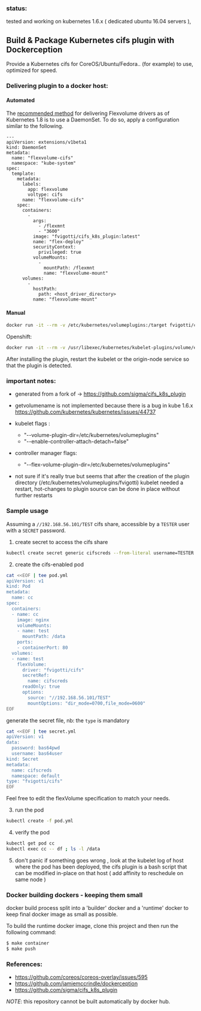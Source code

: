 ### status:
tested and working on kubernetes 1.6.x ( dedicated ubuntu 16.04 servers ),


## Build & Package Kubernetes cifs plugin with Dockerception

Provide a Kubernetes cifs for CoreOS/Ubuntu/Fedora.. (for example) to use, optimized for speed.

### Delivering plugin to a docker host:

#### Automated

The [recommended method](https://github.com/kubernetes/community/blob/master/contributors/design-proposals/storage/flexvolume-deployment.md#recommended-driver-deployment-method) for delivering Flexvolume drivers as of Kubernetes 1.8 is to use a DaemonSet.  To do so, apply a configuration similar to the following.

```
---
apiVersion: extensions/v1beta1
kind: DaemonSet
metadata:
  name: "flexvolume-cifs"
  namespace: "kube-system"
spec:
  template:
    metadata:
      labels:
        app: flexvolume
        voltype: cifs
      name: "flexvolume-cifs"
    spec:
      containers:
        -
          args:
            - /flexmnt
            - "3600"
          image: "fvigotti/cifs_k8s_plugin:latest"
          name: "flex-deploy"
          securityContext:
            privileged: true
          volumeMounts:
            -
              mountPath: /flexmnt
              name: "flexvolume-mount"
      volumes:
        -
          hostPath:
            path: <host_driver_directory>
          name: "flexvolume-mount"
```

#### Manual

```bash
docker run -it --rm -v /etc/kubernetes/volumeplugins:/target fvigotti/cifs_k8s_plugin /target
```

Openshift:

```bash
docker run -it --rm -v /usr/libexec/kubernetes/kubelet-plugins/volume/exec:/target fvigotti/cifs_k8s_plugin /target
```

After installing the plugin, restart the kubelet or the origin-node service so that the plugin is detected.

### important notes:
 - generated from a fork of -> https://github.com/sigma/cifs_k8s_plugin
 - getvolumename is not implemented because there is a bug in kube 1.6.x https://github.com/kubernetes/kubernetes/issues/44737
 - kubelet flags :
    - "--volume-plugin-dir=/etc/kubernetes/volumeplugins"
    - "--enable-controller-attach-detach=false"
 - controller manager flags:
    - "--flex-volume-plugin-dir=/etc/kubernetes/volumeplugins"

- not sure if it's really true but seems that after the creation of the plugin directory (/etc/kubernetes/volumeplugins/fvigotti)
  kubelet needed a restart, hot-changes to plugin source can be done in place without further restarts


### Sample usage


Assuming a `//192.168.56.101/TEST` cifs share, accessible by a `TESTER` user with a `SECRET` password.

1. create secret to access the cifs share

```sh
kubectl create secret generic cifscreds --from-literal username=TESTER --from-literal password=SECRET
```

2. create the cifs-enabled pod

```sh
cat <<EOF | tee pod.yml
apiVersion: v1
kind: Pod
metadata:
  name: cc
spec:
  containers:
  - name: cc
    image: nginx
    volumeMounts:
    - name: test
      mountPath: /data
    ports:
    - containerPort: 80
  volumes:
  - name: test
    flexVolume:
      driver: "fvigotti/cifs"
      secretRef:
        name: cifscreds
      readOnly: true
      options:
        source: "//192.168.56.101/TEST"
        mountOptions: "dir_mode=0700,file_mode=0600"
EOF
```

generate the secret file, nb: the `type` is mandatory
```sh
cat <<EOF | tee secret.yml
apiVersion: v1
data:
  password: bas64pwd
  username: bas64user
kind: Secret
metadata:
  name: cifscreds
  namespace: default
type: "fvigotti/cifs"
EOF
```


Feel free to edit the flexVolume specification to match your needs.


3. run the pod

```sh
kubectl create -f pod.yml
```

4. verify the pod

```sh
kubectl get pod cc
kubectl exec cc -- df ; ls -l /data
```

5. don't panic
if something goes wrong ,
look at the kubelet log of host where the pod has been deployed,
 the cifs plugin is a bash script that can be modified in-place on that host ( add affinity to reschedule on same node )



### Docker building dockers - keeping them small

docker build process split into a 'builder' docker and a 'runtime'
docker to keep final docker image as small as possible.

To build the runtime docker image, clone this project and then
run the following command:

```bash
$ make container
$ make push
```

### References:

- https://github.com/coreos/coreos-overlay/issues/595
- https://github.com/jamiemccrindle/dockerception
- https://github.com/sigma/cifs_k8s_plugin

*NOTE*: this repository cannot be built automatically by docker hub.


